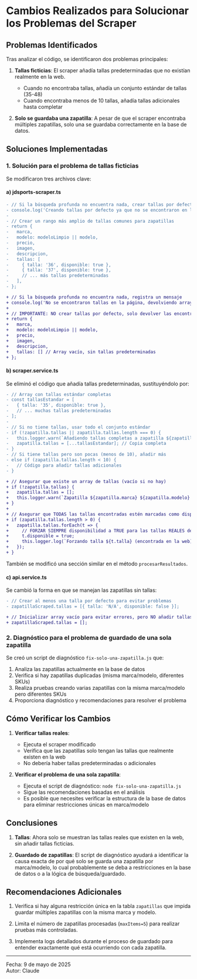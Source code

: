 # Cambios Realizados para Solucionar los Problemas del Scraper

## Problemas Identificados

Tras analizar el código, se identificaron dos problemas principales:

1. **Tallas ficticias**: El scraper añadía tallas predeterminadas que no existían realmente en la web.
   - Cuando no encontraba tallas, añadía un conjunto estándar de tallas (35-48)
   - Cuando encontraba menos de 10 tallas, añadía tallas adicionales hasta completar

2. **Solo se guardaba una zapatilla**: A pesar de que el scraper encontraba múltiples zapatillas, solo una se guardaba correctamente en la base de datos.

## Soluciones Implementadas

### 1. Solución para el problema de tallas ficticias

Se modificaron tres archivos clave:

#### a) jdsports-scraper.ts

```diff
- // Si la búsqueda profunda no encuentra nada, crear tallas por defecto
- console.log('Creando tallas por defecto ya que no se encontraron en la página');
- 
- // Crear un rango más amplio de tallas comunes para zapatillas
- return {
-   marca,
-   modelo: modeloLimpio || modelo,
-   precio,
-   imagen,
-   descripcion,
-   tallas: [
-     { talla: '36', disponible: true },
-     { talla: '37', disponible: true },
-     // ... más tallas predeterminadas
-   ],
- };

+ // Si la búsqueda profunda no encuentra nada, registra un mensaje
+ console.log('No se encontraron tallas en la página, devolviendo array vacío');
+ 
+ // IMPORTANTE: NO crear tallas por defecto, solo devolver las encontradas realmente
+ return {
+   marca,
+   modelo: modeloLimpio || modelo,
+   precio,
+   imagen,
+   descripcion,
+   tallas: [] // Array vacío, sin tallas predeterminadas
+ };
```

#### b) scraper.service.ts

Se eliminó el código que añadía tallas predeterminadas, sustituyéndolo por:

```diff
- // Array con tallas estándar completas
- const tallasEstandar = [
-   { talla: '35', disponible: true },
-   // ... muchas tallas predeterminadas
- ];
- 
- // Si no tiene tallas, usar todo el conjunto estándar
- if (!zapatilla.tallas || zapatilla.tallas.length === 0) {
-   this.logger.warn(`Añadiendo tallas completas a zapatilla ${zapatilla.marca} ${zapatilla.modelo}`);
-   zapatilla.tallas = [...tallasEstandar]; // Copia completa
- }
- // Si tiene tallas pero son pocas (menos de 10), añadir más
- else if (zapatilla.tallas.length < 10) {
-   // Código para añadir tallas adicionales
- }

+ // Asegurar que existe un array de tallas (vacío si no hay)
+ if (!zapatilla.tallas) {
+   zapatilla.tallas = [];
+   this.logger.warn(`Zapatilla ${zapatilla.marca} ${zapatilla.modelo} no tiene tallas definidas`);
+ }
+ 
+ // Asegurar que TODAS las tallas encontradas estén marcadas como disponibles
+ if (zapatilla.tallas.length > 0) {
+   zapatilla.tallas.forEach(t => {
+     // FORZAR SIEMPRE disponibilidad a TRUE para las tallas REALES de la web
+     t.disponible = true;
+     this.logger.log(`Forzando talla ${t.talla} (encontrada en la web) a disponible=true`);
+   });
+ }
```

También se modificó una sección similar en el método `procesarResultados`.

#### c) api.service.ts

Se cambió la forma en que se manejan las zapatillas sin tallas:

```diff
- // Crear al menos una talla por defecto para evitar problemas
- zapatillaScraped.tallas = [{ talla: 'N/A', disponible: false }];

+ // Inicializar array vacío para evitar errores, pero NO añadir tallas falsas
+ zapatillaScraped.tallas = [];
```

### 2. Diagnóstico para el problema de guardado de una sola zapatilla

Se creó un script de diagnóstico `fix-solo-una-zapatilla.js` que:

1. Analiza las zapatillas actualmente en la base de datos
2. Verifica si hay zapatillas duplicadas (misma marca/modelo, diferentes SKUs)
3. Realiza pruebas creando varias zapatillas con la misma marca/modelo pero diferentes SKUs
4. Proporciona diagnóstico y recomendaciones para resolver el problema

## Cómo Verificar los Cambios

1. **Verificar tallas reales**:
   - Ejecuta el scraper modificado
   - Verifica que las zapatillas solo tengan las tallas que realmente existen en la web
   - No debería haber tallas predeterminadas o adicionales

2. **Verificar el problema de una sola zapatilla**:
   - Ejecuta el script de diagnóstico: `node fix-solo-una-zapatilla.js`
   - Sigue las recomendaciones basadas en el análisis
   - Es posible que necesites verificar la estructura de la base de datos para eliminar restricciones únicas en marca/modelo

## Conclusiones

1. **Tallas**: Ahora solo se muestran las tallas reales que existen en la web, sin añadir tallas ficticias.

2. **Guardado de zapatillas**: El script de diagnóstico ayudará a identificar la causa exacta de por qué solo se guarda una zapatilla por marca/modelo, lo cual probablemente se deba a restricciones en la base de datos o a la lógica de búsqueda/guardado.

## Recomendaciones Adicionales

1. Verifica si hay alguna restricción única en la tabla `zapatillas` que impida guardar múltiples zapatillas con la misma marca y modelo.

2. Limita el número de zapatillas procesadas (`maxItems=5`) para realizar pruebas más controladas.

3. Implementa logs detallados durante el proceso de guardado para entender exactamente qué está ocurriendo con cada zapatilla.

---

Fecha: 9 de mayo de 2025  
Autor: Claude

